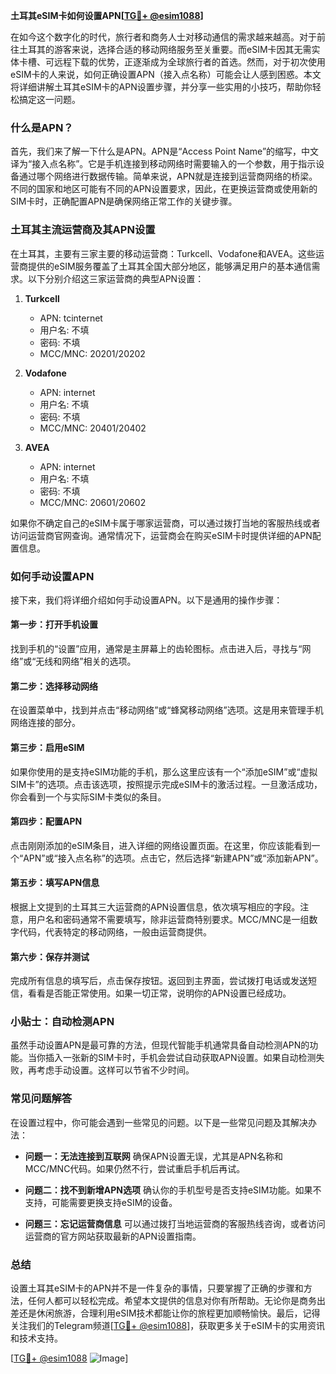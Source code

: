**土耳其eSIM卡如何设置APN[[TG💪+ @esim1088](https://t.me/s/esim1088)]**

在如今这个数字化的时代，旅行者和商务人士对移动通信的需求越来越高。对于前往土耳其的游客来说，选择合适的移动网络服务至关重要。而eSIM卡因其无需实体卡槽、可远程下载的优势，正逐渐成为全球旅行者的首选。然而，对于初次使用eSIM卡的人来说，如何正确设置APN（接入点名称）可能会让人感到困惑。本文将详细讲解土耳其eSIM卡的APN设置步骤，并分享一些实用的小技巧，帮助你轻松搞定这一问题。

### 什么是APN？

首先，我们来了解一下什么是APN。APN是“Access Point Name”的缩写，中文译为“接入点名称”。它是手机连接到移动网络时需要输入的一个参数，用于指示设备通过哪个网络进行数据传输。简单来说，APN就是连接到运营商网络的桥梁。不同的国家和地区可能有不同的APN设置要求，因此，在更换运营商或使用新的SIM卡时，正确配置APN是确保网络正常工作的关键步骤。

### 土耳其主流运营商及其APN设置

在土耳其，主要有三家主要的移动运营商：Turkcell、Vodafone和AVEA。这些运营商提供的eSIM服务覆盖了土耳其全国大部分地区，能够满足用户的基本通信需求。以下分别介绍这三家运营商的典型APN设置：

1. **Turkcell**
   - APN: tcinternet
   - 用户名: 不填
   - 密码: 不填
   - MCC/MNC: 20201/20202

2. **Vodafone**
   - APN: internet
   - 用户名: 不填
   - 密码: 不填
   - MCC/MNC: 20401/20402

3. **AVEA**
   - APN: internet
   - 用户名: 不填
   - 密码: 不填
   - MCC/MNC: 20601/20602

如果你不确定自己的eSIM卡属于哪家运营商，可以通过拨打当地的客服热线或者访问运营商官网查询。通常情况下，运营商会在购买eSIM卡时提供详细的APN配置信息。

### 如何手动设置APN

接下来，我们将详细介绍如何手动设置APN。以下是通用的操作步骤：

#### 第一步：打开手机设置
找到手机的“设置”应用，通常是主屏幕上的齿轮图标。点击进入后，寻找与“网络”或“无线和网络”相关的选项。

#### 第二步：选择移动网络
在设置菜单中，找到并点击“移动网络”或“蜂窝移动网络”选项。这是用来管理手机网络连接的部分。

#### 第三步：启用eSIM
如果你使用的是支持eSIM功能的手机，那么这里应该有一个“添加eSIM”或“虚拟SIM卡”的选项。点击该选项，按照提示完成eSIM卡的激活过程。一旦激活成功，你会看到一个与实际SIM卡类似的条目。

#### 第四步：配置APN
点击刚刚添加的eSIM条目，进入详细的网络设置页面。在这里，你应该能看到一个“APN”或“接入点名称”的选项。点击它，然后选择“新建APN”或“添加新APN”。

#### 第五步：填写APN信息
根据上文提到的土耳其三大运营商的APN设置信息，依次填写相应的字段。注意，用户名和密码通常不需要填写，除非运营商特别要求。MCC/MNC是一组数字代码，代表特定的移动网络，一般由运营商提供。

#### 第六步：保存并测试
完成所有信息的填写后，点击保存按钮。返回到主界面，尝试拨打电话或发送短信，看看是否能正常使用。如果一切正常，说明你的APN设置已经成功。

### 小贴士：自动检测APN

虽然手动设置APN是最可靠的方法，但现代智能手机通常具备自动检测APN的功能。当你插入一张新的SIM卡时，手机会尝试自动获取APN设置。如果自动检测失败，再考虑手动设置。这样可以节省不少时间。

### 常见问题解答

在设置过程中，你可能会遇到一些常见的问题。以下是一些常见问题及其解决办法：

- **问题一：无法连接到互联网**
  确保APN设置无误，尤其是APN名称和MCC/MNC代码。如果仍然不行，尝试重启手机后再试。
  
- **问题二：找不到新增APN选项**
  确认你的手机型号是否支持eSIM功能。如果不支持，可能需要更换支持eSIM的设备。

- **问题三：忘记运营商信息**
  可以通过拨打当地运营商的客服热线咨询，或者访问运营商的官方网站获取最新的APN设置指南。

### 总结

设置土耳其eSIM卡的APN并不是一件复杂的事情，只要掌握了正确的步骤和方法，任何人都可以轻松完成。希望本文提供的信息对你有所帮助。无论你是商务出差还是休闲旅游，合理利用eSIM技术都能让你的旅程更加顺畅愉快。最后，记得关注我们的Telegram频道[[TG💪+ @esim1088](https://t.me/s/esim1088)]，获取更多关于eSIM卡的实用资讯和技术支持。

[[TG💪+ @esim1088](https://t.me/s/esim1088) ![Image](https://i.postimg.cc/4NQfJmqS/Snipaste-2025-05-13-00-14-12.png)]